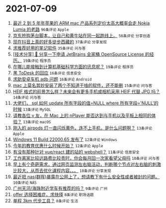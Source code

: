 # 2021-07-09

1. [最近 2 到 5 年年苹果的 ARM mac 产品系列定价太高大概率会走 Nokia Lumia 的老路](https://www.v2ex.com/t/788428) `96条评论` `Apple`
1. [京东抢购茅台脚本，让自己和黄牛站在同一起跑线上。](https://www.v2ex.com/t/788420) `56条评论` `分享创造`
1. [现在抖音上真的好多徒步西藏的](https://www.v2ex.com/t/788442) `37条评论` `分享发现`
1. [求推荐好用的笔记软件](https://www.v2ex.com/t/788435) `35条评论` `问与答`
1. [[技术分享] 💌 分享一下申请 JetBrains 全家桶 OpenSource License 的经历。](https://www.v2ex.com/t/788434) `19条评论` `程序员`
1. [在哪儿能接触到计算机基础科学方面的讯息呢？](https://www.v2ex.com/t/788418) `19条评论` `程序员`
1. [黑 ToDesk 的回应](https://www.v2ex.com/t/788495) `16条评论` `信息安全`
1. [求助安卓车机 adb 问题](https://www.v2ex.com/t/788431) `16条评论` `Android`
1. [mac 上莫名其妙安装了两个不知道干啥的软件，还不能删](https://www.v2ex.com/t/788432) `15条评论` `问与答`
1. [HEIF 格式的前景怎么样？未来会有更多手机或相机采用 HEIF 代替 JPG 吗？](https://www.v2ex.com/t/788456) `14条评论` `问与答`
1. [大佬们， sql 如何 update 所有字段的值=NULL where 所有字段='NULL'的时候](https://www.v2ex.com/t/788477) `13条评论` `MySQL`
1. [请教各位 v 友，在 Mac 上的 nPlayer 能否达到与手机以及平板上相同的体验？](https://www.v2ex.com/t/788474) `13条评论` `macOS`
1. [刚入的 airpods 灯一直闪烁黄色，连不上手机，是什么问题啊？](https://www.v2ex.com/t/788461) `13条评论` `Apple`
1. [Windows 11 Build 22000.65 发布了](https://www.v2ex.com/t/788455) `12条评论` `Windows`
1. [今年的教育优惠什么时候开始？](https://www.v2ex.com/t/788437) `12条评论` `Apple`
1. [有没有那种针对 vue/react 建的站的 webshell？](https://www.v2ex.com/t/788425) `11条评论` `信息安全`
1. [工作离家比较远路费比较贵时，你会每月回一次家看望父母吗](https://www.v2ex.com/t/788476) `10条评论` `问与答`
1. [早上有个奇葩需求，通过网页监测左右脑活动，判断哪个节点对左右脑的刺激比较大，从而去优化课程内容。。。](https://www.v2ex.com/t/788473) `10条评论` `分享发现`
1. [最近把 nas(群晖)暴露在公网上了，想请教下有什么安全性或者被封的问题。](https://www.v2ex.com/t/788457) `10条评论` `NAS`
1. [广州天河/海珠附近学车有推荐的吗？](https://www.v2ex.com/t/788429) `9条评论` `广州`
1. [offer 选择困难症，求抉择](https://www.v2ex.com/t/788471) `8条评论` `职场话题`
1. [单程 3km 代步工具？](https://www.v2ex.com/t/788447) `8条评论` `生活`
